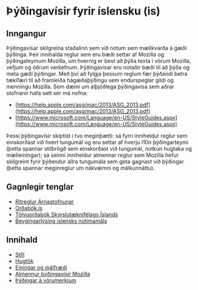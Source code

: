 # Þýðingavísir fyrir íslensku (is)

## Inngangur

Þýðingavísar skilgreina staðalinn sem við notum sem mælikvarða á gæði þýðinga. Þeir innihalda reglur sem eru bæði settar af Mozilla og þýðingateymum Mozilla, um hvernig er best að þýða texta í vörum Mozilla, vefjum og öðrum verkefnum. Þýðingavísar eru notaðir bæði til að þýða og meta gæði þýðingar. Með því að fylgja þessum reglum fær þýðandi betra tækifæri til að framleiða hágæðaþýðingu sem endurspeglar gildi og menningu Mozilla. Sem dæmi um alþjóðlega þýðingavísa sem aðrar stofnanir hafa sett sér má nefna:

* [https://help.apple.com/asg/mac/2013/ASG_2013.pdf](https://help.apple.com/asg/mac/2013/ASG_2013.pdf)
* [https://www.microsoft.com/Language/en-US/StyleGuides.aspx](https://www.microsoft.com/Language/en-US/StyleGuides.aspx)

Þessi þýðingavísir skiptist í tvo meginþætti: sá fyrri inniheldur reglur sem einskorðast við hvert tungumál og eru settar af hverju l10n þýðingarteymi (þetta spannar stílbrögð sem einskorðast við tungumál, notkun hugtaka og mælieiningar); sá seinni inniheldur almennar reglur sem Mozilla hefur skilgreint fyrir þýðendur allra tungumála sem geta gagnast við þýðingar (þetta spannar meginreglur um nákvæmni og málkunnáttu).

## Gagnlegir tenglar

* [Ritreglur Árnastofnunar](http://www.arnastofnun.is/page/ritreglur)
* [Orðabók.is](http://www.ordabok.is/)
* [Tölvuorðabók Skýrslutæknifélags Íslands](http://tos.sky.is/)
* [Beygingarlýsing íslensks nútímamáls](http://bin.arnastofnun.is/forsida/)

## Innihald

* [Stíll](style.md)
* [Hugtök](term.md)
* [Einingar og málfræði](ug.md)
* [Almennur þýðingavísir Mozilla](general.md)
* [Þýðingar á vörumerkjum](brandnames.md)
